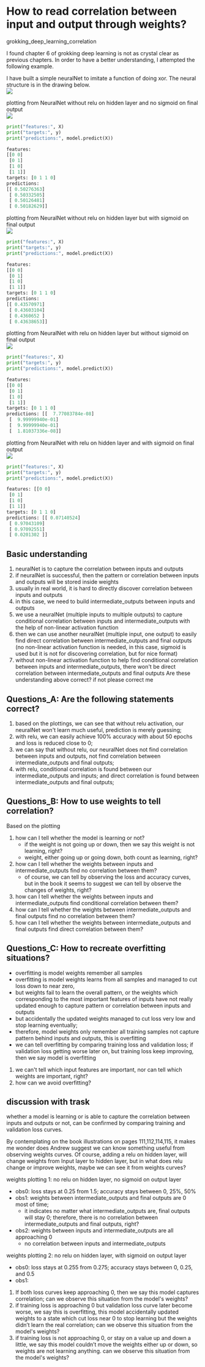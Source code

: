 # How to read correlation between input and output through weights?
grokking_deep_learning_correlation

I found chapter 6 of grokking deep learning is not as crystal clear as previous chapters. In order to have a better understanding, I attempted the following example.

I have built a simple neuralNet to imitate a function of doing xor. The neural structure is in the drawing below.     
![](https://lh3.googleusercontent.com/w3dqSSnbXDrQEXHbrfOi93Xh4c7ZJVKKgeaLANf2gv2YI-4qL_7_gEKZyXO4k9gaZ5E0uwJebPWf59vTulZ_YzusSzM756LJVOc9qX9Pi8OsB3wirMo4SZIzgB-1kVH-1VHUHdZYiL32C6XIyfin61NjtaK9NkhQaXGOGX3ph4qxaEft96MnJTbtZdkazdxAk6mYd7TdVkUDS7dZEewvS071_hYQkQpUNnpVLl4KVEOs3JcojmbrwLzlYfQZSpKYi88HZh8pNpWwbRGVnfrsD1Ofky3Lbd_X4XYq0sR-6MNfqIEtAnV_teWbbblptzcK4lLiMMTJT8WThpwHVfeMrtCNbwx06_P4q4sTjLmfVm17AJl-FUMn4iTOojeZz4HUHH5PmTDi6_jCNOpUFhPIdvnz8K8zh3K5CCz9ObRLmxwC86wKKwchvbCuyXbShCZRhI8-zhMAVtE9iWxsaEMZTw6PSgocDOsJ4NZHG2oiZAH6QHZpnycE926Jw5LBA3q7139aiDfHhQ7dMsAyd7JHe1IiMt_BdwnCuD-LvRSdiNB42jGzROjKF1Q1qBBC7hIuJUpQ62BeH2d2cJOe8oSCkSNgdaMGUBTKxSKnUHKNZYFTQt-24oNHeWxg=w1732-h1224-no)

plotting from NeuralNet without relu on hidden layer and no sigmoid on final output     
![](https://lh3.googleusercontent.com/qpMGGdWc61mJ417s4wa0bqIM0RsXMj0FN5VFKkVdV-JrtfSyCwF81swSok70XUR6LOJeu7FnqPWD_pA293j4heurJtV_hkOhLEjO8Y5nNhLNuFYInUs8QwT_S-1o6jUNkS6oEhNTLegzo2zQcLGhbmdmCQOQ6uHSsN-sNHfFyMuOpoFmtCV3nTDC8qzOWok41uUAntlJmN-UxxluGvmDbHfxrJWXyhA9MnMagGMapMcvC3Kr6DXhfBjaaC-ZBAIeUfNC7S85XsxuKO4sCSUkH9sNZMdjzwD3rXZF00MV49cEomI_Rn06Km0SHbDMmJrlxaMCUcx4HToJqvawx-OwvAx_LTYIPOls-K8wpZ1O7t06-6cYA7HpV2_zXtOPo1LpgJ029O1dJ5LxTOaMhm5xWA5k8wOq8rr2FwtvSQ_0wpWVW_Fubr0bOCH6XXbhMquF-RDM33cOofpeHOKaY5bU5H8InkmyqDozOoKZud96SE5D9TRa2qSr0lXuNEmSh4ySrmtu3HiQFuT1ynB5TtswHxIg2qygJlIrx3atb4FSKNCCTDNq5oQHJNpo3e3k0mWcG0u0zUMVkn2TJcRwCe3IN0GYbFxYUUxA8uho9CTjHtnzpe2zV8Ozo6kw=w2452-h1224-no)

```python
print("features:", X)
print("targets:", y)
print("predictions:", model.predict(X))

features:
[[0 0]
 [0 1]
 [1 0]
 [1 1]]
targets: [0 1 1 0]
predictions:
[[ 0.50276363]
 [ 0.50332505]
 [ 0.50126481]
 [ 0.50182629]]
```

plotting from NeuralNet without relu on hidden layer but with sigmoid on final output    
![](https://lh3.googleusercontent.com/Scz7ELOHXOAgKjnE-ciR208UHfy3DECH_jpl9MhpPmLU0ZeuL6Wvq-9nWAsWuh2FEbhSpfOMTS-L2etmv5KDtG-9L3wXwJ6Z81wSKvvtGEmmia_y1Ei0neGfYyUEVyt2OWRO9Lv2ZXY_5EvBYVnXwiu4YpbSoiFZ2nuePnimZQSBVKZIu0jtfM8v9u-UQhtFL4frupwGxF7unaiBHVyIN8JXIVSxdCAESfdreQq42NyFK0veuuKDLfSRKn1r1NeT-M7DEDWdz5J78ZEWd_uiJN9GgjJ7dYNlaMajvKPdwbvIt96mq9qdqbM2cODvqqy2LrR4ZPK8zBmTc7IDOEUtR_P8CcjcQRdOrBW3qXUDup8x7MfUcbUOQuYnQ0G2KawHS4FM5XC3A46IbyMluyrchVIx1lZm31IYCNKz8ouYkynamiHK_PHWCHxUi4zSNW1Awh8CZ9qGaBdMEySR3wn1vugxuWxwGlQYEgLBSTRMt_TEqp_AGU6k6Z9VtO8BHAoloylrGDdnOkvAmxAsnyvbm4tqQxrVYMgnsKsgNK9aMyXDkG00B4fTM1cnmlSmxXW4nu-EPCTCk1nojJZ2mFfAz8oiOoHpWEjD0vuYcsJZ41iLaolVtk4pDbkR=w2416-h1224-no)

```python
print("features:", X)
print("targets:", y)
print("predictions:", model.predict(X))

features:
[[0 0]
 [0 1]
 [1 0]
 [1 1]]
targets: [0 1 1 0]
predictions:
[[ 0.43570971]
 [ 0.43603104]
 [ 0.4360652 ]
 [ 0.43638653]]
```


plotting from NeuralNet with relu on hidden layer but without sigmoid on final output    
![](https://lh3.googleusercontent.com/bo4G958sg89Wh-4MzSj_PGSwMkPfU-ryXu_Ol-FympecCMW-HxP0EolhzG5_i5Gx2rN5yUd_7OoUIU0RIuTMnWFgPpjfIOEbUaZSJ1VAp3nxNt4OM8Cp6nFkDPu3GgORHMRyvaXnE26tBT1JS5JZ7JRmoQBUPo6RooI2Wx7YJTLJVw03PZCQsJx2hNCLTVs7c5fD4C5ubL9SUoINS9_1grUocwoCuhZC5cswOeIXXOgAsz63FjosGJVTwJqmW0aziGvarZ4-9VG-OZhzI5QLEDjVqtTyj8Vg4XB32DVqCryNnOviU5jzBpmil0OI-GgDNeE1-kgW3t3y3IEqmMYAdc2x8Ar6BLggNtyLnMuIA6nhCHcpIQxsz2CKMHiofjogc-QLRbHlY6JOov4KxnxaxziPeT2ZUV8r44UmJ1ym0xA82Vh6cHAjhqR7f2TGy03-BsZn9axRh72TfQzPdOr830ziUwshOOnmVcmBWjbQfOxfnjkzw4DpbV6jWmv7PCk_yMSlYtpU-xIDr1QMTL9HSZCViHToRqkLQ3gBcE_pahypuOiwwoKRC5FS2Fb2rA25wPKkH-xtP7enDhKiBJljMiwv8nFiRT4oPtq_M_Sy0TzEOMEcLuMc06oD=w2410-h1224-no)

```python
print("features:", X)
print("targets:", y)
print("predictions:", model.predict(X))

features:
[[0 0]
 [0 1]
 [1 0]
 [1 1]]
targets: [0 1 1 0]
predictions: [[  7.77083784e-08]
 [  9.99999940e-01]
 [  9.99999940e-01]
 [  1.81037336e-08]]
```


plotting from NeuralNet with relu on hidden layer and with sigmoid on final output    
![](https://lh3.googleusercontent.com/Ljm9YhlPASIew7_R2zm7gFdvA2GiD0-ygu7dG37z1-UxZSXQfQlM2vD4XGxMD6GGnIOAeNhqsDIuwWi0Yvqp3PfsaDCc4vh0n4U8dMSxLQijynban-xfwIA1Y6WPc3iL9yDs822kqk681fK9dBUF_fdScXgba925g7dJCyzSgChQ_MXSB2oil7xqYxikgAHQD9xmKC4b394af0G8c83wyOkpx9WKTAPIFjGcIBSSJSxcxX2BthRhzgUa_QpKghSQInhdcC7mOifwSbsDj83p91tTibDXxbFfXT5LzMMfpkNT3-YRMjYgwOmZlsfQB6lvowQxXs8sM5YRxkcCR8HeYgXthstow-C5NPQuuXSfvgC7uFjowCux103Y4HiTS9Ris17dzHkCfTNCOsDTvoc2llnNx9TNiZtQ_60aSeqTtq0IXbxjsSe7klISPFW1cYssbukefZcCgpu6sC_6agnRVRtI2odDLidqOXKqHbNH9TmU0IND5UKiIdtGIquo3fPYIzV_vSH5fUXeOh9iyNFDWwv0qKCZgCr9t6WbYYO2lTHsMjX6zPi4Hdw0SwAh548OZKkmk7ieQI3W33xpP1BckcdYzQvne0l8LPfjKZqZZ90d9i9UvT-wb4lp=w2412-h1224-no)

```python
print("features:", X)
print("targets:", y)
print("predictions:", model.predict(X))

features: [[0 0]
 [0 1]
 [1 0]
 [1 1]]
targets: [0 1 1 0]
predictions: [[ 0.07140524]
 [ 0.97043109]
 [ 0.97092551]
 [ 0.0201302 ]]

```


## Basic understanding
1. neuralNet is to capture the correlation between inputs and outputs
1. if neuralNet is successful, then the pattern or correlation between inputs and outputs will be stored inside weights
1. usually in real world, it is hard to directly discover correlation between inputs and outputs
1. in this case, we need to build intermediate_outputs between inputs and outputs
1. we use a neuralNet (multiple inputs to multiple outputs) to capture conditional correlation between inputs and intermediate_outputs with the help of non-linear activation function
1. then we can use another neuralNet (multiple input, one output) to easily find direct correlation between intermediate_outputs and final outputs (no non-linear activation function is needed, in this case, sigmoid is used but it is not for discovering correlation, but for nice format)
1. without non-linear activation function to help find conditional correlation between inputs and intermediate_outputs, there won't be direct correlation between intermediate_outputs and final outputs
Are these understanding above correct? if not please correct me

## Questions_A: Are the following statements correct?     
1. based on the plottings, we can see that without relu activation, our neuralNet won't learn much useful, prediction is merely guessing;
2. with relu, we can easily achieve 100% accuracy with about 50 epochs and loss is reduced close to 0;
2. we can say that without relu, our neuralNet does not find correlation between inputs and outputs, not find correlation between intermediate_outputs and final outputs;
2. with relu, conditional correlation is found between our intermediate_outputs and inputs; and direct correlation is found between intermediate_outputs and final outputs;

## Questions_B: How to use weights to tell correlation?
Based on the plotting     
1. how can I tell whether the model is learning or not?
	- if the weight is not going up or down, then we say this weight is not learning, right?
	- weight, either going up or going down, both count as learning, right?
1. how can I tell whether the weights between inputs and intermediate_outputs find no correlation between them?
	- of course, we can tell by observing the loss and accuracy curves, but in the book it seems to suggest we can tell by observe the changes of weights, right?
1. how can I tell whether the weights between inputs and intermediate_outputs find conditional correlation between them?
1. how can I tell whether the weights between intermediate_outputs and final outputs find no correlation between them?
1. how can I tell whether the weights between intermediate_outputs and final outputs find direct correlation between them?

## Questions_C: How to recreate overfitting situations?
- overfitting is model weights remember all samples
- overfitting is model weights learns from all samples and managed to cut loss down to near zero,
- but weights fail to learn the overall pattern, or the weights which corresponding to the most important features of inputs have not really updated enough to capture pattern or correlation between inputs and outputs
- but accidentally the updated weights managed to cut loss very low and stop learning eventually;
- therefore, model weights only remember all training samples not capture pattern behind inputs and outputs, this is overfitting
- we can tell overfitting by comparing training loss and validation loss; if validation loss getting worse later on, but training loss keep improving, then we say model is overfitting
1. we can't tell which input features are important, nor can tell which weights are important, right?
2. how can we avoid overfitting?

## discussion with trask
whether a model is learning or is able to capture the correlation between inputs and outputs or not, can be confirmed by comparing training and validation loss curves.

By contemplating on the book illustrations on pages 111,112,114,115, it makes me wonder does Andrew suggest we can know something useful from observing weights curves. Of course, adding a relu on hidden layer, will change weights from Input layer to hidden layer, but in what does relu change or improve weights, maybe we can see it from weights curves?

weights plotting 1: no relu on hidden layer, no sigmoid on output layer
- obs0: loss stays at 0.25 from 1.5; accuracy stays between 0, 25%, 50%
- obs1: weights between intermediate_outputs and final outputs are 0 most of time;
	- it indicates no matter what intermediate_outputs are, final outputs will stay 0; therefore, there is no correlation between intermediate_outputs and final outputs, right?
- obs2: weights between inputs and intermediate_outputs are all approaching 0
	- no correlation between inputs and intermediate_outputs

weights plotting 2: no relu on hidden layer, with sigmoid on output layer
- obs0: loss stays at 0.255 from 0.275; accuracy stays between 0, 0.25, and 0.5
- obs1:

1. If both loss curves keep approaching 0, then we say this model captures correlation; can we observe this situation from the model's weights?
1. if training loss is approaching 0 but validation loss curve later become worse, we say this is overfitting, this model accidentally updated weights to a state which cut loss near 0 to stop learning but the weights didn’t learn the real correlation; can we observe this situation from the model's weights?
1. if training loss is not approaching 0, or stay on a value up and down a little, we say this model couldn’t move the weights either up or down, so weights are not learning anything. can we observe this situation from the model's weights?
